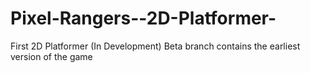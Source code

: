 # Pixel-Rangers--2D-Platformer-
 First 2D Platformer (In Development)
 Beta branch contains the earliest version of the game
